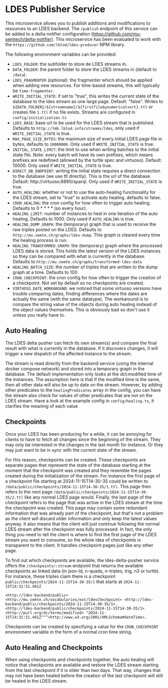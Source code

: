 # LDES Publisher Service

This microservice allows you to publish additions and modifications to resources to an LDES backend. The `/publish` endpoint of this service can be added to a delta notifier configuration (https://github.com/mu-semtech/delta-notifier). This microservice has been evaluated to work with the `https://github.com/lblod/ldes-producer` NPM library.

The following environment variables can be provided:

- `LDES_FOLDER`: the subfolder to store de LDES streams in.
- `DATA_FOLDER`: the parent folder to store the LDES streams in (default to `/data`).
- `LDES_FRAGMENTER` (optional): the fragmenter which should be applied when adding new resources. For time-based streams, this will typically be `time-fragmenter`.
- `WRITE_INITIAL_STATE`: if set to "true", this writes the current state of the database to the ldes stream as one large page. Default: "false". Writes to `${DATA_FOLDER}/${streamname}/${firstfilebynumericalsort}.ttl` or creates file `1.ttl` if no file exists. Streams are configured in `config/initialization.ts`
- `LDES_BASE`: base url to be used for the LDES stream that is published. Defaults to `http://lmb.lblod.info/streams/ldes`, only used if `WRITE_INITIAL_STATE` is true.
- `MAX_PAGE_SIZE_BYTES`: the maximum size of every initial LDES page file in bytes, defaults to `10000000`. Only used if `WRITE_INITIAL_STATE` is true.
- `INITIAL_STATE_LIMIT`: the limit to use when writing batches to the initial state file. Note: every batch will have its own prefixes, which means prefixes are redefined (allowed by the turtle spec and virtuoso). Default: 10000. Only used if `WRITE_INITIAL_STATE` is true.
- `DIRECT_DB_ENDPOINT`: writing the initial state requires a direct connection to the database (we use ttl directly). This is the url of the database. Default: http://virtuoso:8890/sparql. Only used if `WRITE_INITIAL_STATE` is true.
- `AUTO_HEALING`: whether or not to use the auto-healing functionality for the LDES stream, set to "true" to activate auto healing. defaults to false.
- `CRON_HEALING`: the cron config for how often to trigger auto healing. Defaults to 0 \* \* \* \* (so every hour).
- `HEALING_LIMIT`: number of instances to heal in one iteration of the auto healing. Defaults to 1000. Only used if `AUTO_HEALING` is true.
- `HEALING_DUMP_GRAPH`: the (temporary) graph that is used to receive the raw triples posted on the LDES. Defaults to `http://mu.semte.ch/graphs/ldes-dump`. This graph is cleared every time the healing process is run.
- `HEALING_TRANSFORMED_GRAPH`: the (temporary) graph where the processed LDES data is stored. This holds the latest version of the LDES instances so they can be compared with what is currently in the database. Defaults to `http://mu.semte.ch/graphs/transformed-ldes-data`
- `HEALING_BATCH_SIZE`: the number of triples that are written to the dump graph at a time. Defaults to 100
- `CRON_CHECKPOINT`: the cron config for how often to trigger the creation of a checkpoint. Not set by default so no checkpoints are created.
- `VIRTUOSO_DATE_WORKAROUND`: we noticed that some virtuoso versions have trouble comparing dates, finding differences where the dates are actually the same (with the same datatype). The workaround is to compare the string value of the objects during auto healing instead of the object values themselves. This is obviously bad so don't use it unless you really have to.

## Auto Healing

The LDES delta pusher can fetch its own stream(s) and compare the final result with what is currently in the database. If it discovers changes, it will trigger a new dispatch of the affected instance to the stream.

The stream is read directly from the backend service (using the internal docker compose network) and stored into a temporary graph in the database. The default implementation only looks at the dct:modified time of the instances. The assumption here is that if the modified time is the same, then all other data will also be up to date on the stream. However, by adding other predicates to the `healingPredicates` array in the config, you can have the stream also check for values of other predicates that are not on the LDES stream. Have a look at the example config in `config/healing.ts`, it clarifies the meaning of each value

## Checkpoints

Once your LDES has been producing for a while, it can be annoying for clients to have to fetch all changes since the beginning of the stream. They may only be interested in the changes in the last month for instance. Or they may just want to be in sync with the current state of the stream.

For this reason, checkpoints can be created. These checkpoints are separate pages that represent the state of the database starting at the moment that the checkpoint was created and they resemble the pages created during the initialization of the stream. For instance the first page of a checkpoint file starting at 2024-11-15T14-30-35 could be written to `/data/public/checkpoints/2024-11-15T14-30-35/1.ttl`. This page then refers to the next page `/data/public/checkpoints/2024-11-15T14-30-35/2.ttl` like any normal LDES page would. Finally, the last page of the checkpoint refers to the page that was active in the LDES stream at the time the checkpoint was created. This page may contain some redundant information that was already part of the checkpoint, but that's not a problem as the client will discard older information and only keep the latest values anyway. It also means that the client will just continue following the normal LDES stream after the checkpoint was fully processed. In fact, the only thing you need to tell the client is where to find the first page of the LDES stream you want to consume, so the whole idea of checkpoints is transparent to the client. It handles checkpoint pages just like any other page.

To find out which checkpoints are available, the ldes-delta-pusher service offers the `/checkpoints/:stream` endpoint that returns the available checkpoints as linked data (in json-ld, n-quads, n-triples, trig, n3 or turtle). For instance, these triples claim there is a checkpoint `public/checkpoints/2024-11-15T14-30-35/1` that starts at `2024-11-15T14:31:51.491Z`

```
<http://ldes-backend/public> <http://mu.semte.ch/vocabularies/ext/ldesCheckpoint> <http://ldes-backend/public/checkpoints/2024-11-15T14-30-35/1>.
<http://ldes-backend/public/checkpoints/2024-11-15T14-30-35/1> <http://purl.org/dc/terms/modified> "2024-11-15T14:31:51.491Z"^^<http://www.w3.org/2001/XMLSchema#dateTime>.
```

Checkpoints can be created by specifying a value for the `CRON_CHECKPOINT` environment variable in the form of a normal cron time string.

## Auto Healing and Checkpoints

When using checkpoints and checkpoints together, the auto healing will notice that checkpoints are available and restore the LDES stream starting from the last checkpoint if it is older than two days. That way, changes that may not have been healed before the creation of the last checkpoint will still be healed in the LDES stream.
